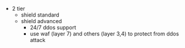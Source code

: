 - 2 tier
    - shield standard
    - shield advanced
        - 24/7 ddos support
        - use waf (layer 7) and others (layer 3,4) to protect from ddos attack